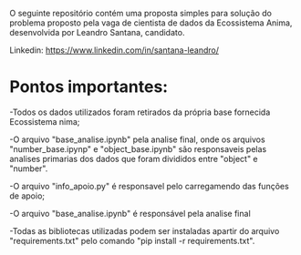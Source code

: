
O seguinte repositório contém uma proposta simples para solução do problema proposto pela vaga de 
cientista de dados da Ecossistema  Anima, desenvolvida por Leandro Santana, candidato.

Linkedin: https://www.linkedin.com/in/santana-leandro/

# Pontos importantes:

-Todos os dados utilizados foram retirados da própria base fornecida Ecossistema  nima;

-O arquivo "base_analise.ipynb" pela analise final, onde os arquivos "number_base.ipynp" e "object_base.ipynb" são responsaveis pelas analises primarias dos dados que foram divididos entre "object" e "number".

-O arquivo "info_apoio.py" é responsavel pelo carregamendo das funções de  apoio;

-O arquivo "base_analise.ipynb" é responsável pela analise final

-Todas as bibliotecas utilizadas podem ser instaladas apartir do arquivo "requirements.txt"
pelo comando "pip install -r requirements.txt".
